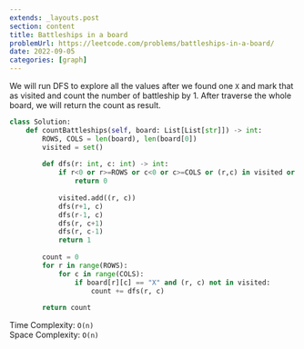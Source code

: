 ```yaml
---
extends: _layouts.post
section: content
title: Battleships in a board
problemUrl: https://leetcode.com/problems/battleships-in-a-board/
date: 2022-09-05
categories: [graph]
---
```


We will run DFS to explore all the values after we found one `X` and mark that as visited and count the number of battleship by 1. After traverse the whole board, we will return the count as result.

```python
class Solution:
    def countBattleships(self, board: List[List[str]]) -> int:
        ROWS, COLS = len(board), len(board[0])
        visited = set()
        
        def dfs(r: int, c: int) -> int:
            if r<0 or r>=ROWS or c<0 or c>=COLS or (r,c) in visited or board[r][c] == ".":
                return 0
            
            visited.add((r, c))
            dfs(r+1, c)
            dfs(r-1, c)
            dfs(r, c+1)
            dfs(r, c-1)
            return 1
        
        count = 0
        for r in range(ROWS):
            for c in range(COLS):
                if board[r][c] == "X" and (r, c) not in visited:
                    count += dfs(r, c)
        
        return count
```

Time Complexity: `O(n)` <br/>
Space Complexity: `O(n)`